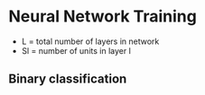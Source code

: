 # Neural Network Training
* L = total number of layers in network
* Sl = number of units in layer l

## Binary classification
